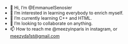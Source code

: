 * 👋 Hi, I’m @EmmanuelSenosier
* 👀 I’m interested in learning everybody to enrich myself.
* 🌱 I’m currently learning C++ and HTML.
* 💞️ I’m looking to collaborate on anything.
* 📫 How to reach me @meezyinparis in instagram, or meezyda1st@gmail.com

<!---
EmmanuelSenosier/EmmanuelSenosier is a ✨ special ✨ repository because its `README.md` (this file) appears on your GitHub profile.
You can click the Preview link to take a look at your changes.
--->
